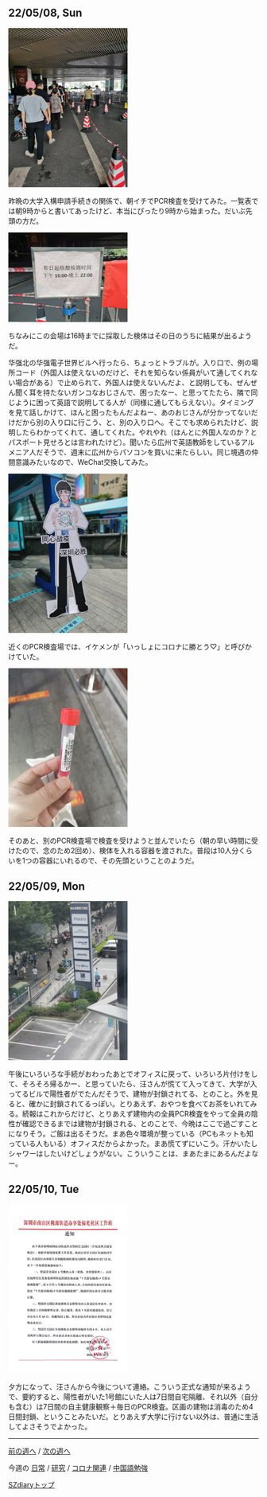 ## 22/05/08, Sun

<img src="https://github.com/akita11/SZdiary/blob/main/diary/photo/2022-05-08_09.02.05.jpg" width="240px">

昨晩の大学入構申請手続きの関係で、朝イチでPCR検査を受けてみた。一覧表では朝9時からと書いてあったけど、本当にぴったり9時から始まった。だいぶ先頭の方だ。

<img src="https://github.com/akita11/SZdiary/blob/main/diary/photo/2022-05-08_08.59.24.jpg" width="240px">

ちなみにこの会場は16時までに採取した検体はその日のうちに結果が出るようだ。

华强北の华强電子世界ビルへ行ったら、ちょっとトラブルが。入り口で、例の場所コード（外国人は使えないのだけど、それを知らない係員がいて通してくれない場合がある）で止められて、外国人は使えないんだよ、と説明しても、ぜんぜん聞く耳を持たないガンコなおじさんで、困ったなー、と思ってたたら、隣で同じように困って英語で説明してる人が（同様に通してもらえない）。タイミングを見て話しかけて、ほんと困ったもんだよねー、あのおじさんが分かってないだけだから別の入り口に行こう、と、別の入り口へ。そこでも求められたけど、説明したらわかってくれて、通してくれた。やれやれ（ほんとに外国人なのか？とパスポート見せろとは言われたけど）。聞いたら広州で英語教師をしているアルメニア人だそうで、週末に広州からパソコンを買いに来たらしい。同じ境遇の仲間意識みたいなので、WeChat交換してみた。

<img src="https://github.com/akita11/SZdiary/blob/main/diary/photo/2022-05-08_16.11.01.jpg" width="240px">

近くのPCR検査場では、イケメンが「いっしょにコロナに勝とう♡」と呼びかけていた。

<img src="https://github.com/akita11/SZdiary/blob/main/diary/photo/2022-05-08_17.59.06.jpg" width="240px">

そのあと、別のPCR検査場で検査を受けようと並んでいたら（朝の早い時間に受けたので、念のため2回め）、検体を入れる容器を渡された。普段は10人分くらいを1つの容器にいれるので、その先頭ということのようだ。


## 22/05/09, Mon

<img src="https://github.com/akita11/SZdiary/blob/main/diary/photo/2022-05-09_18.05.06.jpg" width="240px">

午後にいろいろな手続がおわったあとでオフィスに戻って、いろいろ片付けをして、そろそろ帰るかー、と思っていたら、汪さんが慌てて入ってきて、大学が入ってるビルで陽性者がでたんだそうで、建物が封鎖されてる、とのこと。外を見ると、確かに封鎖されてるっぽい。とりあえず、おやつを食べてお茶をいれてみる。続報はこれからだけど、とりあえず建物内の全員PCR検査をやって全員の陰性が確認できるまでは建物が封鎖される、とのことで、今晩はここで過ごすことになりそう。ご飯は出るそうだ。まあ色々環境が整っている（PCもネットも知っている人もいる）オフィスだからよかった。まあ慌てずにいこう。汗かいたしシャワーはしたいけどしょうがない。こういうことは、まあたまにあるんだよなー。


## 22/05/10, Tue

<img src="https://github.com/akita11/SZdiary/blob/main/diary/photo/2022-05-10_17.46.00.jpg" width="240px">

夕方になって、汪さんから今後について連絡。こういう正式な通知が来るようで、要約すると、陽性者がいた1号館にいた人は7日間自宅隔離、それ以外（自分も含む）は7日間の自主健康観察＋毎日のPCR検査。区画の建物は消毒のため4日間封鎖、ということみたいだ。とりあえず大学に行けない以外は、普通に生活してよさそうでよかった。

***

[前の週へ](2205-1.md) /
[次の週へ](2205-3.md)

今週の
[日常](../diary/2205-2.md) /
[研究](../research/2205-2.md) /
[コロナ関連](../covid19/2205-2.md) / 
[中国語勉強](../chinese/2205-2.md)

[SZdiaryトップ](../../README.md)
